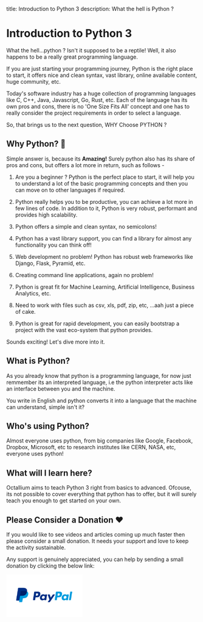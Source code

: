 title: Introduction to Python 3
description: What the hell is Python ?

# Introduction to Python 3

What the hell...python ? Isn't it supposed to be a reptile! Well, it also happens to be a really great programming language.

If you are just starting your programming journey, Python is the right place to start, it offers nice and clean syntax, vast library, online available content, huge community, etc.

Today's software industry has a huge collection of programming languages like C, C++, Java, Javascript, Go, Rust, etc. Each of the language has its own pros and cons, there is no 'One Size Fits All' concept and one has to really consider the project requirements in order to select a language.

So, that brings us to the next question, WHY Choose PYTHON ?

## Why Python? 🐍

Simple answer is, because its **Amazing!** Surely python also has its share of pros and cons, but offers a lot more in return, such as follows -

1. Are you a beginner ? Python is the perfect place to start, it will help you to understand a lot of the basic programming concepts and then you can move on to other languages if required.

2. Python really helps you to be productive, you can achieve a lot more in few lines of code. In addition to it, Python is very robust, performant and provides high scalability.

3. Python offers a simple and clean syntax, no semicolons!

4. Python has a vast library support, you can find a library for almost any functionality you can think off!

5. Web development no problem! Python has robust web frameworks like Django, Flask, Pyramid, etc.

6. Creating command line applications, again no problem!

7. Python is great fit for Machine Learning, Artificial Intelligence, Business Analytics, etc.

8. Need to work with files such as csv, xls, pdf, zip, etc, ...aah just a piece of cake.

9. Python is great for rapid development, you can easily bootstrap a project with the vast eco-system that python provides.

Sounds exciting! Let's dive more into it.

## What is Python?

As you already know that python is a programming language, for now just remmember its an interpreted language, i.e the python interpreter acts like an interface between you and the machine.

You write in English and python converts it into a language that the machine can understand, simple isn't it?

## Who's using Python?

Almost everyone uses python, from big companies like Google, Facebook, Dropbox, Microsoft, etc to research institutes like CERN, NASA, etc, everyone uses python!

## What will I learn here?

Octallium aims to teach Python 3 right from basics to advanced. Ofcouse, its not possible to cover everything that python has to offer, but it will surely teach you enough to get started on your own.

## Please Consider a Donation ❤️

If you would like to see videos and articles coming up much faster then please consider a small donation. It needs your support and love to keep the activity sustainable.

Any support is genuinely appreciated, you can help by sending a small donation by clicking the below link:

[<img src="../../../../images/paypal-logo.png" alt="Paypal" title="Paypal" width="200"/>](https://www.paypal.me/octallium)

